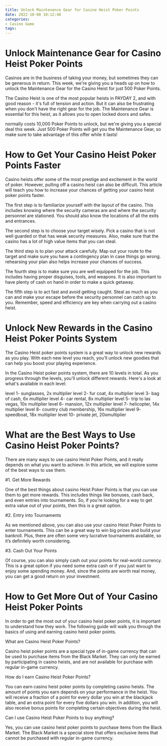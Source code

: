 ```yaml
---
title: Unlock Maintenance Gear for Casino Heist Poker Points
date: 2022-10-08 10:12:48
categories:
- Casino Game
tags:
---
```



#  Unlock Maintenance Gear for Casino Heist Poker Points

Casinos are in the business of taking your money, but sometimes they can be generous in return. This week, we're giving you a heads up on how to unlock the Maintenance Gear for the Casino Heist for just 500 Poker Points.

The Casino Heist is one of the most popular heists in PAYDAY 2, and with good reason - it's full of tension and action. But it can also be frustrating when you don't have the right gear for the job. The Maintenance Gear is essential for this heist, as it allows you to open locked doors and safes.

 normally costs 10,000 Poker Points to unlock, but we're giving you a special deal this week. Just 500 Poker Points will get you the Maintenance Gear, so make sure to take advantage of this offer while it lasts!

#  How to Get Your Casino Heist Poker Points Faster

Casino heists offer some of the most prestige and excitement in the world of poker. However, pulling off a casino heist can also be difficult. This article will teach you how to increase your chances of getting your casino heist poker points faster.

The first step is to familiarize yourself with the layout of the casino. This includes knowing where the security cameras are and where the security personnel are stationed. You should also know the locations of all the exits and entrances.

The second step is to choose your target wisely. Pick a casino that is not well guarded or that has weak security measures. Also, make sure that the casino has a lot of high value items that you can steal.

The third step is to plan your attack carefully. Map out your route to the target and make sure you have a contingency plan in case things go wrong. rehearsing your plan also helps increase your chances of success.

The fourth step is to make sure you are well equipped for the job. This includes having proper disguises, tools, and weapons. It is also important to have plenty of cash on hand in order to make a quick getaway.

The fifth step is to act fast and avoid getting caught. Steal as much as you can and make your escape before the security personnel can catch up to you. Remember, speed and efficiency are key when carrying out a casino heist.

#  Unlock New Rewards in the Casino Heist Poker Points System

The Casino Heist poker points system is a great way to unlock new rewards as you play. With each new level you reach, you'll unlock new goodies that can help you boost your playing experience.

In the Casino Heist poker points system, there are 10 levels in total. As you progress through the levels, you'll unlock different rewards. Here's a look at what's available in each level:

level 1- sunglasses, 2x multiplier
level 2- fur coat, 4x multiplier
level 3- bag of cash, 6x multiplier
level 4- car rental, 8x multiplier
level 5- trip to las vegas, 10x multiplier
level 6- mansion, 12x multiplier
level 7- helicopter, 14x multiplier
level 8- country club membership, 16x multiplier
level 9- speedboat, 18x multiplier
level 10- private jet, 20xmultiplier

#  What are the Best Ways to Use Casino Heist Poker Points?

There are many ways to use casino Heist Poker Points, and it really depends on what you want to achieve. In this article, we will explore some of the best ways to use them.

#1. Get More Rewards

One of the best things about casino Heist Poker Points is that you can use them to get more rewards. This includes things like bonuses, cash back, and even entries into tournaments. So, if you’re looking for a way to get extra value out of your points, then this is a great option.

#2. Entry into Tournaments

As we mentioned above, you can also use your casino Heist Poker Points to enter tournaments. This can be a great way to win big prizes and build your bankroll. Plus, there are often some very lucrative tournaments available, so it’s definitely worth considering.

#3. Cash Out Your Points

Of course, you can also simply cash out your points for real-world currency. This is a great option if you need some extra cash or if you just want to enjoy some spending money. And, since the points are worth real money, you can get a good return on your investment.

#  How to Get More Out of Your Casino Heist Poker Points

In order to get the most out of your casino heist poker points, it is important to understand how they work. The following guide will walk you through the basics of using and earning casino heist poker points.

What are Casino Heist Poker Points?

Casino heist poker points are a special type of in-game currency that can be used to purchase items from the Black Market. They can only be earned by participating in casino heists, and are not available for purchase with regular in-game currency.

How do I earn Casino Heist Poker Points?

You can earn casino heist poker points by completing casino heists. The amount of points you earn depends on your performance in the heist. You will receive a fraction of a point for every dollar you win at the blackjack table, and an extra point for every five dollars you win. In addition, you will also receive bonus points for completing certain objectives during the heist.

Can I use Casino Heist Poker Points to buy anything?

Yes, you can use casino heist poker points to purchase items from the Black Market. The Black Market is a special store that offers exclusive items that cannot be purchased with regular in-game currency.